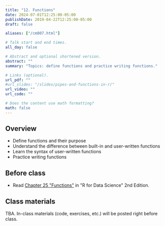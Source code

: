 ```yaml
---
title: "12. Functions"
date: 2024-07-01T12:25:00-05:00
publishDate: 2019-04-22T12:25:00-05:00
draft: false

aliases: ["/cm007.html"]

# Talk start and end times.
all_day: false

# Abstract and optional shortened version.
abstract: ""
summary: "Topics: define functions and practice writing functions."

# Links (optional).
url_pdf: ""
#url_slides: "/slides/pipes-and-functions-in-r/"
url_video: ""
url_code: ""

# Does the content use math formatting?
math: false
---
```




## Overview

* Define functions and their purpose
* Understand the difference between built-in and user-written functions
* Learn the syntax of user-written functions
* Practice writing functions


## Before class

* Read [Chapter 25 "Functions"](https://r4ds.hadley.nz/functions) in "R for Data Science" 2nd Edition.

<!--
See "Data transformation" lecture for further references
* [Pipes in R](/notes/pipes/)
* [Functions in R](/notes/functions/)
-->


## Class materials

TBA. In-class materials (code, exercises, etc.) will be posted right before class.

<!--
Run the code below in your console to download today’s in-class exercises: `usethis::use_course("css-materials/functions")`
-->
